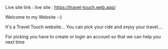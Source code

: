 Live site link : live site : https://travel-touch.web.app/


Welcome to my Website -:)

It's a Travel Touch website...
You can pick your ride and enjoy your travel....

For picking you have to create or login an account so that we can help you next time 
